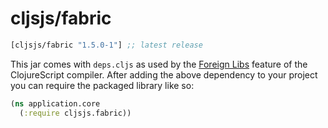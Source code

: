 # cljsjs/fabric

[](dependency)
```clojure
[cljsjs/fabric "1.5.0-1"] ;; latest release
```
[](/dependency)

This jar comes with `deps.cljs` as used by the [Foreign Libs][flibs] feature
of the ClojureScript compiler. After adding the above dependency to your project
you can require the packaged library like so:

```clojure
(ns application.core
  (:require cljsjs.fabric))
```

[flibs]: https://clojurescript.org/reference/packaging-foreign-deps

